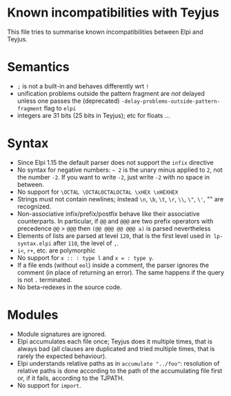 Known incompatibilities with Teyjus
===================================

This file tries to summarise known incompatibilities between Elpi and Teyjus.

# Semantics

- `;` is not a built-in and behaves differently wrt `!`
- unification problems outside the pattern fragment are *not* delayed unless one passes the (deprecated) 
  `-delay-problems-outside-pattern-fragment` flag to `elpi`
- integers are 31 bits (25 bits in Teyjus); etc for floats ...

# Syntax

- Since Elpi 1.15 the default parser does not support the `infix` directive
- No syntax for negative numbers: `~ 2` is the unary minus applied to `2`,
  not the number `-2`. If you want to write `-2`, just write `-2` with no
  space in between.
- No support for `\OCTAL \OCTALOCTALOCTAL \xHEX \xHEXHEX`
- Strings must not contain newlines; instead
  `\n`, `\b`, `\t`, `\r`, `\\`, `\"`, `\'`, "" are recognized.
- Non-associative infix/prefix/postfix behave like their associative
  counterparts. In particular, if `@@` and `@@@` are two prefix operators
  with precedence `@@` > `@@@` then `(@@ @@@ @@ @@@ a)` is parsed nevertheless
- Elements of lists are parsed at level `120`, that is the first level used
  in` lp-syntax.elpi` after `110`, the level of `,`.
- `i<`, `r+`, etc. are polymorphic
- No support for `x :: : type l` and `x = : type y`.
- If a file ends (without `eol`) inside a comment, the parser ignores the 
  comment
  (in place of returning an error). The same happens if the query is not `.`
  terminated.
- No beta-redexes in the source code.

# Modules

- Module signatures are ignored.
- Elpi accumulates each file once; Teyjus does it multiple times, that is
  always bad (all clauses are duplicated and tried multiple times, that is
  rarely the expected behaviour).
- Elpi understands relative paths as in `accumulate "../foo"`: resolution
  of relative paths is done according to the path of the accumulating file
  first or, if it fails, according to the TJPATH.
- No support for `import`.

